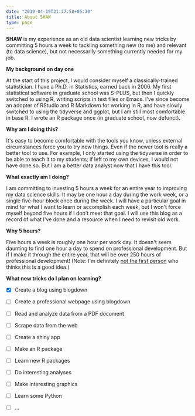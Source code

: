 ```yaml
---
date: "2019-04-19T21:37:58+05:30"
title: About 5HAW
type: page
---
```


**5HAW** is my experience as an old data scientist learning new tricks by committing 5 hours a week to tackling something new (to me) and relevant (to data science), but not necessarily something currently needed for my job. 

**My background on day one**

At the start of this project, I would consider myself a classically-trained statistician.  I have a Ph.D. in Statistics, earned back in 2006.  My first statistical software in graduate school was S-PLUS, but then I quickly switched to using R, writing scripts in text files or Emacs.   I've since become an adopter of RStudio and R Markdown for working in R, and have slowly switched to using the tidyverse and ggplot, but I am still most comfortable in base R.  I wrote an R package once (in graduate school, now defunct).  

**Why am I doing this?**

It's easy to become comfortable with the tools you know, unless external circumstances force you to try new things.  Even if the newer tool is really a better tool to use.  For example, I only started using the tidyverse in order to be able to teach it to my students; if left to my own devices, I would not have done so.  But I am a better data analyst now that I have this tool.

**What exactly am I doing?**

I am committing to investing 5 hours a week for an entire year to improving my data science skills.  It may be one hour a day during the work week, or a single five-hour block once during the week. I will have a particular goal in mind for what I want to learn or accomplish each week, but I won't force myself beyond five hours if I don't meet that goal. I will use this blog as a record of what I've done and a resource when I need to revisit old work.

**Why 5 hours?**

Five hours a week is roughly one hour per work day.  It doesn't seem daunting to find one hour a day to spend on professional development.  But if I make it through the entire year, that will be over 250 hours of professional development! (Note: I'm definitely [not the first person](https://www.entrepreneur.com/article/317602) who thinks this is a good idea.)

**What new tricks do I plan on learning?**

- [x] Create a blog using blogdown
- [ ] Create a professional webpage using blogdown
- [ ] Read and analyze data from a PDF document
- [ ] Scrape data from the web
- [ ] Create a shiny app
- [ ] Make an R package
- [ ] Learn new R packages
- [ ] Do interesting analyses
- [ ] Make interesting graphics
- [ ] Learn some Python
- [ ] ...




